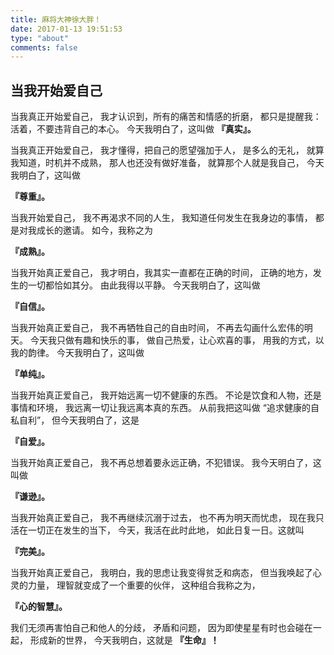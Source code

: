 ```yaml
---
title: 麻将大神徐大胖！
date: 2017-01-13 19:51:53
type: "about"
comments: false
---
```

## 当我开始爱自己

当我真正开始爱自己，
我才认识到，所有的痛苦和情感的折磨，
都只是提醒我：
活着，不要违背自己的本心。
今天我明白了，这叫做
**『真实』。**

当我真正开始爱自己，
我才懂得，把自己的愿望强加于人，
是多么的无礼，
就算我知道，时机并不成熟，
那人也还没有做好准备，
就算那个人就是我自己，
今天我明白了，这叫做

**『尊重』。**

当我开始爱自己，
我不再渴求不同的人生，
我知道任何发生在我身边的事情，
都是对我成长的邀请。
如今，我称之为

**『成熟』。**

当我开始真正爱自己，
我才明白，我其实一直都在正确的时间，
正确的地方，发生的一切都恰如其分。
由此我得以平静。
今天我明白了，这叫做

**『自信』。**


当我开始真正爱自己，
我不再牺牲自己的自由时间，
不再去勾画什么宏伟的明天。
今天我只做有趣和快乐的事，
做自己热爱，让心欢喜的事，
用我的方式，以我的韵律。
今天我明白了，这叫做

**『单纯』。**

当我开始真正爱自己，
我开始远离一切不健康的东西。
不论是饮食和人物，还是事情和环境，
我远离一切让我远离本真的东西。
从前我把这叫做
“追求健康的自私自利”，
但今天我明白了，这是

**『自爱』。**

当我开始真正爱自己，
我不再总想着要永远正确，不犯错误。
我今天明白了，这叫做

**『谦逊』。**

当我开始真正爱自己，
我不再继续沉溺于过去，
也不再为明天而忧虑，
现在我只活在一切正在发生的当下，
今天，我活在此时此地，
如此日复一日。这就叫

**『完美』。**


当我开始真正爱自己，
我明白，我的思虑让我变得贫乏和病态，
但当我唤起了心灵的力量，
理智就变成了一个重要的伙伴，
这种组合我称之为，

**『心的智慧』。**

我们无须再害怕自己和他人的分歧，
矛盾和问题，
因为即使星星有时也会碰在一起，
形成新的世界，
今天我明白，这就是 **『生命』！**
